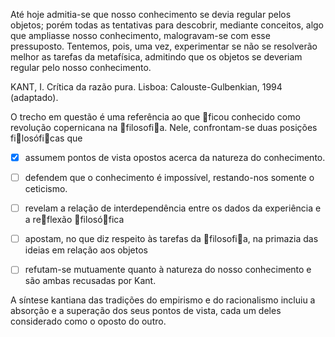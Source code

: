 

Até hoje admitia-se que nosso conhecimento se devia regular pelos objetos; porém todas as tentativas para descobrir, mediante conceitos, algo que ampliasse nosso conhecimento, malogravam-se com esse pressuposto. Tentemos, pois, uma vez, experimentar se não se resolverão melhor as tarefas da metafísica, admitindo que os objetos se deveriam regular pelo nosso conhecimento.

KANT, I. Crítica da razão pura. Lisboa: Calouste-Gulbenkian, 1994 (adaptado).

O trecho em questão é uma referência ao que ficou conhecido como revolução copernicana na filosofia. Nele, confrontam-se duas posições filosóficas que



- [x] assumem pontos de vista opostos acerca da natureza do conhecimento.
- [ ] defendem que o conhecimento é impossível, restando-nos somente o ceticismo.
- [ ] revelam a relação de interdependência entre os dados da experiência e a reflexão filosófica
- [ ] apostam, no que diz respeito às tarefas da filosofia, na primazia das ideias em relação aos objetos
- [ ] refutam-se mutuamente quanto à natureza do nosso conhecimento e são ambas recusadas por Kant.


A síntese kantiana das tradições do empirismo e do racionalismo incluiu a absorção e a superação dos seus pontos de vista, cada um deles considerado como o oposto do outro.
